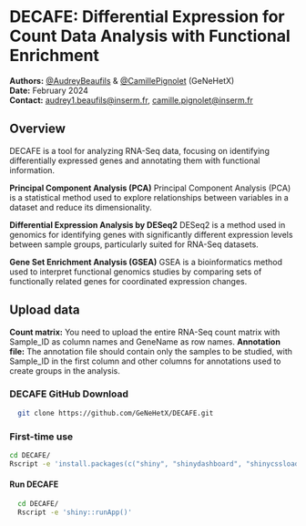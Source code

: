 # DECAFE: Differential Expression for Count Data Analysis with Functional Enrichment

**Authors:** [@AudreyBeaufils](https://github.com/AudreyBeaufils) & [@CamillePignolet](https://github.com/CamillePignolet) (GeNeHetX)  
**Date:** February 2024  
**Contact:** [audrey1.beaufils@inserm.fr](mailto:audrey1.beaufils@inserm.fr), [camille.pignolet@inserm.fr](mailto:camille.pignolet@inserm.fr)  

## Overview
DECAFE is a tool for analyzing RNA-Seq data, focusing on identifying differentially expressed genes and annotating them with functional information.

  **Principal Component Analysis (PCA)**
  Principal Component Analysis (PCA) is a statistical method used to explore relationships between variables in a dataset and reduce its dimensionality.

  **Differential Expression Analysis by DESeq2**
  DESeq2 is a method used in genomics for identifying genes with significantly different expression levels between sample groups, particularly suited for RNA-Seq datasets.

  **Gene Set Enrichment Analysis (GSEA)**
  GSEA is a bioinformatics method used to interpret functional genomics studies by comparing sets of functionally related genes for coordinated expression changes.


## Upload data
**Count matrix:** You need to upload the entire RNA-Seq count matrix with Sample_ID as column names and GeneName as row names.
**Annotation file:** The annotation file should contain only the samples to be studied, with Sample_ID in the first column and other columns for annotations used to create groups in the analysis.


### DECAFE GitHub Download 
```bash
  git clone https://github.com/GeNeHetX/DECAFE.git

```
### First-time use
```bash
cd DECAFE/
Rscript -e 'install.packages(c("shiny", "shinydashboard", "shinycssloaders", "plotly", "DT")); shiny::runApp()'
```

#### Run DECAFE 
```bash
  cd DECAFE/
  Rscript -e 'shiny::runApp()'
```
